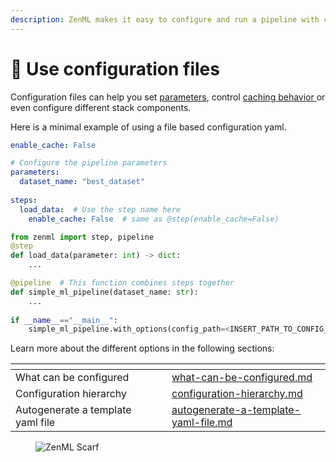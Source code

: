 ```yaml
---
description: ZenML makes it easy to configure and run a pipeline with configuration files.
---
```


# 📃 Use configuration files

Configuration files can help you set [parameters](../overview/use-pipeline-step-parameters.md), control [caching behavior ](../overview/control-caching-behavior.md)or even configure different stack components.



Here is a minimal example of using a file based configuration yaml.

```yaml
enable_cache: False

# Configure the pipeline parameters
parameters:
  dataset_name: "best_dataset"  
  
steps:
  load_data:  # Use the step name here
    enable_cache: False  # same as @step(enable_cache=False)
```

```python
from zenml import step, pipeline
@step
def load_data(parameter: int) -> dict:
    ...

@pipeline  # This function combines steps together 
def simple_ml_pipeline(dataset_name: str):
    ...
    
if __name__=="__main__":
    simple_ml_pipeline.with_options(config_path=<INSERT_PATH_TO_CONFIG_YAML>)
```

Learn more about the different options in the following sections:

<table data-view="cards"><thead><tr><th></th><th></th><th></th><th data-hidden data-card-target data-type="content-ref"></th></tr></thead><tbody><tr><td>What can be configured</td><td></td><td></td><td><a href="what-can-be-configured.md">what-can-be-configured.md</a></td></tr><tr><td>Configuration hierarchy</td><td></td><td></td><td><a href="configuration-hierarchy.md">configuration-hierarchy.md</a></td></tr><tr><td>Autogenerate a template yaml file</td><td></td><td></td><td><a href="autogenerate-a-template-yaml-file.md">autogenerate-a-template-yaml-file.md</a></td></tr></tbody></table>
<!-- For scarf -->
<figure><img alt="ZenML Scarf" referrerpolicy="no-referrer-when-downgrade" src="https://static.scarf.sh/a.png?x-pxid=f0b4f458-0a54-4fcd-aa95-d5ee424815bc" /></figure>


